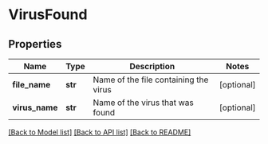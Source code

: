 # VirusFound

## Properties
Name | Type | Description | Notes
------------ | ------------- | ------------- | -------------
**file_name** | **str** | Name of the file containing the virus | [optional] 
**virus_name** | **str** | Name of the virus that was found | [optional] 

[[Back to Model list]](../README.md#documentation-for-models) [[Back to API list]](../README.md#documentation-for-api-endpoints) [[Back to README]](../README.md)


